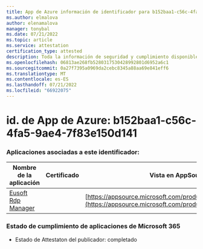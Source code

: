 ```yaml
---
title: App de Azure información de identificador para b152baa1-c56c-4fa5-9ae4-7f83e150d141
ms.author: elmalova
author: elenamalova
manager: tonybal
ms.date: 07/21/2022
ms.topic: article
ms.service: attestation
certification_type: attested
description: Toda la información de seguridad y cumplimiento disponible para b152baa1-c56c-4fa5-9ae4-7f83e150d141.
ms.openlocfilehash: 06813ae268fb5280317530428992801d6952a6c1
ms.sourcegitcommit: 0a27f7395a0969da2cebc8345a88aa69e841eff6
ms.translationtype: MT
ms.contentlocale: es-ES
ms.lasthandoff: 07/21/2022
ms.locfileid: "66922075"
---
```

# <a name="azure-app-id-b152baa1-c56c-4fa5-9ae4-7f83e150d141"></a>id. de App de Azure: b152baa1-c56c-4fa5-9ae4-7f83e150d141


### <a name="apps-associated-with-this-id"></a>Aplicaciones asociadas a este identificador:
| **Nombre de la aplicación** | **Certificado** | **Vista en AppSource** |
|--------------|---------------|-----------------------|
| [Eusoft Rdp Manager](../forward/WA200004321.md) |  | [https://appsource.microsoft.com/product/office/WA200004321](https://appsource.microsoft.com/product/office/WA200004321) |

### <a name="microsoft-365-app-compliance-status"></a>Estado de cumplimiento de aplicaciones de Microsoft 365
- Estado de Attestaton del publicador: completado
